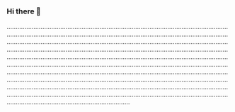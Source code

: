 ### Hi there 👋

.............................................................................................................................................................................................................................................................................................................................................................................................................................................................................................................................................................................................................................................................................................................................................................................................................................................................................................................................................................................................................................................................................................................................................................................................................................................................................................................................................................